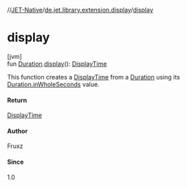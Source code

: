 //[JET-Native](../../index.md)/[de.jet.library.extension.display](index.md)/[display](display.md)

# display

[jvm]\
fun [Duration](https://kotlinlang.org/api/latest/jvm/stdlib/kotlin.time/-duration/index.html).[display](display.md)(): [DisplayTime](../de.jet.library.tool.timing.calendar/-display-time/index.md)

This function creates a [DisplayTime](../de.jet.library.tool.timing.calendar/-display-time/index.md) from a [Duration](https://kotlinlang.org/api/latest/jvm/stdlib/kotlin.time/-duration/index.html) using its [Duration.inWholeSeconds](https://kotlinlang.org/api/latest/jvm/stdlib/kotlin.time/-duration/in-whole-seconds.html) value.

#### Return

[DisplayTime](../de.jet.library.tool.timing.calendar/-display-time/index.md)

#### Author

Fruxz

#### Since

1.0
